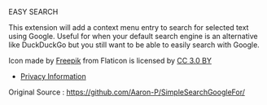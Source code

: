 EASY SEARCH

This extension will add a context menu entry to search for selected text using Google.  Useful for when your default search engine is an alternative like DuckDuckGo but you still want to be able to easily search with Google.

Icon made by [Freepik](https://www.freepik.com/) from Flaticon is licensed by [CC 3.0 BY](http://creativecommons.org/licenses/by/3.0/)

* [Privacy Information](https://raw.githubusercontent.com/Aaron-P/SimpleSearchGoogleFor/master/PRIVACY)

Original Source : https://github.com/Aaron-P/SimpleSearchGoogleFor/
